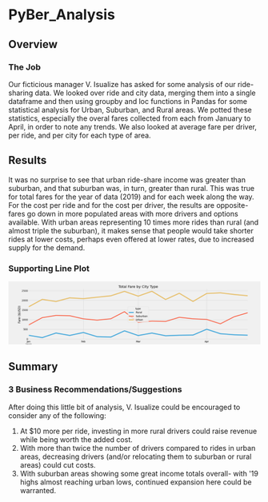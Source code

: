 # PyBer_Analysis

## Overview

### The Job

Our ficticious manager V. Isualize has asked for some analysis of our ride-sharing data.  We looked over ride and city data, merging them into a single dataframe and then using groupby and loc functions in Pandas for some statistical analysis for Urban, Suburban, and Rural areas.  We potted these statistics, especially the overal fares collected from each from January to April, in order to note any trends.  We also looked at average fare per driver, per ride, and per city for each type of area.

## Results

It was no surprise to see that urban ride-share income was greater than suburban, and that suburban was, in turn, greater than rural.  This was true for total fares for the year of data (2019) and for each week along the way.  For the cost per ride and for the cost per driver, the results are opposite- fares go down in more populated areas with more drivers and options available.  With urban areas representing 10 times more rides than rural (and almost triple the suburban), it makes sense that people would take shorter rides at lower costs, perhaps even offered at lower rates, due to increased supply for the demand.

### Supporting Line Plot

![Summary Information for PyBer, by City Type](analysis/PyBer_fare_summary.png)

## Summary
### 3 Business Recommendations/Suggestions
After doing this little bit of analysis, V. Isualize could be encouraged to consider any of the following:
1. At $10 more per ride, investing in more rural drivers could raise revenue while being worth the added cost.
2. With more than twice the number of drivers compared to rides in urban areas, decreasing drivers (and/or relocating them to suburban or rural areas) could cut costs.
3. With suburban areas showing some great income totals overall- with '19 highs almost reaching urban lows, continued expansion here could be warranted.

